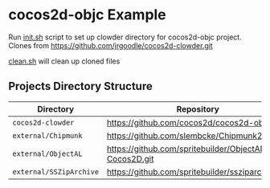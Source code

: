 # cocos2d-objc Example

Run [init.sh](init.sh) script to set up clowder directory for cocos2d-objc project. Clones from https://github.com/jrgoodle/cocos2d-clowder.git

[clean.sh](clean.sh) will clean up cloned files

## Projects Directory Structure

| Directory | Repository |
|-----------|------------|
| `cocos2d-clowder` | https://github.com/cocos2d/cocos2d-objc.git |
| `external/Chipmunk` | https://github.com/slembcke/Chipmunk2D.git |
| `external/ObjectAL` | https://github.com/spritebuilder/ObjectAL-for-Cocos2D.git |
| `external/SSZipArchive` | https://github.com/spritebuilder/ssziparchive.git |
